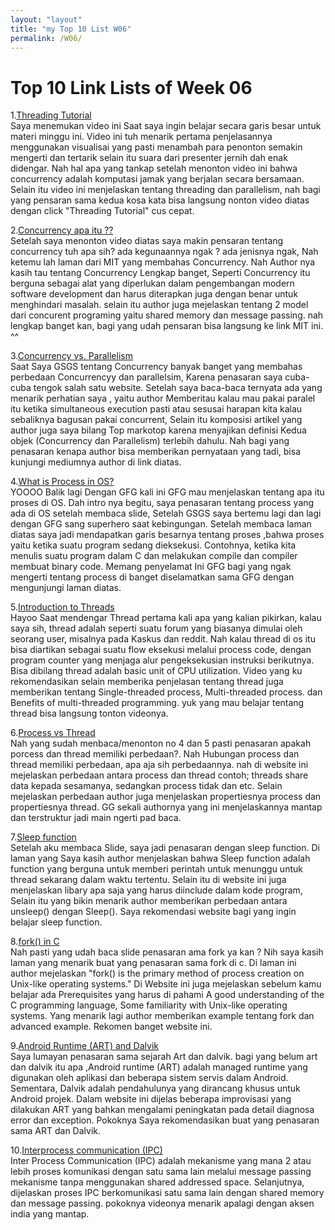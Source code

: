 ```yaml
---
layout: "layout"
title: "my Top 10 List W06"
permalink: /W06/
---
```


# Top 10 Link Lists of Week 06
 
   1.[Threading Tutorial](https://www.youtube.com/watch?v=olYdb0DdGtM)<br>
      Saya menemukan video ini Saat saya ingin belajar secara garis besar untuk materi minggu ini. Video ini tuh menarik pertama penjelasannya menggunakan visualisai yang pasti menambah para penonton
      semakin mengerti dan tertarik selain itu suara dari presenter jernih dah enak didengar. Nah hal apa yang tankap setelah menonton video ini bahwa concurrency adalah komputasi jamak yang berjalan secara bersamaan.
      Selain itu video ini menjelaskan tentang threading dan parallelism, nah bagi yang pensaran sama kedua kosa kata bisa langsung nonton video diatas dengan click "Threading Tutorial" cus cepat.

   2.[Concurrency apa itu ??](https://web.mit.edu/6.005/www/fa14/classes/17-concurrency/)<br>
     Setelah saya menonton video diatas saya makin pensaran tentang concurrency tuh apa sih? ada kegunaannya ngak ? ada jenisnya ngak, Nah ketemu lah laman dari MIT yang membahas Concurrency. Nah Author nya kasih tau tentang Concurrency
     Lengkap banget, Seperti Concurrency itu berguna sebagai alat yang diperlukan dalam pengembangan modern software development dan harus diterapkan juga dengan benar untuk menghindari masalah. selain itu author juga mejelaskan tentang 
     2 model dari concurent programing yaitu shared memory dan message passing. nah lengkap banget kan, bagi yang udah pensaran bisa langsung ke link MIT ini. ^^

   3.[Concurrency vs. Parallelism](https://medium.com/@itIsMadhavan/concurrency-vs-parallelism-a-brief-review-b337c8dac350)<br>
     Saat Saya GSGS tentang Concurrency banyak banget yang membahas perbedaan Concurrencyy dan parallelsim, Karena penasaran saya cuba-cuba tengok salah satu website. Setelah saya baca-baca ternyata ada yang menarik perhatian saya , yaitu author 
     Memberitau kalau mau pakai paralel itu ketika  simultaneous execution pasti atau sesusai harapan kita kalau sebaliknya bagusan pakai concurrent, Selain itu komposisi artikel yang author juga saya bilang Top markotop karena menyajikan definisi
     Kedua objek (Concurrency dan Parallelism) terlebih dahulu. Nah bagi yang penasaran kenapa author bisa memberikan pernyataan yang tadi, bisa kunjungi mediumnya author di link diatas.

   4.[What is Process in OS?](https://www.geeksforgeeks.org/introduction-of-process-management/)<br>
     YOOOO Balik lagi Dengan GFG kali ini GFG mau menjelaskan tentang apa itu proses di OS. Dah intro nya begitu, saya penasaran tentang process yang ada di OS setelah membaca slide, Setelah GSGS saya bertemu lagi dan lagi dengan GFG sang superhero saat kebingungan. 
     Setelah membaca laman diatas saya jadi mendapatkan garis besarnya tentang proses ,bahwa  proses yaitu ketika suatu program sedang dieksekusi. Contohnya, ketika kita menulis suatu program dalam C dan melakukan compile dan compiler membuat binary code. Memang penyelamat
     Ini GFG bagi yang ngak mengerti tentang process di banget diselamatkan sama GFG dengan mengunjungi laman diatas.

   5.[Introduction to Threads](https://www.youtube.com/watch?v=LOfGJcVnvAk)<br>
     Hayoo Saat mendengar Thread pertama kali apa yang kalian pikirkan, kalau saya sih, thread adalah seperti suatu forum yang biasanya dimulai oleh seorang user, misalnya pada Kaskus dan reddit. Nah kalau thread di os itu bisa diartikan sebagai suatu flow eksekusi melalui process code, 
     dengan program counter yang menjaga alur pengeksekusian instruksi berikutnya. Bisa dibilang thread adalah basic unit of CPU utilization. Video yang ku rekomendasikan selain memberika penjelasan tentang thread juga memberikan tentang Single-threaded process, Multi-threaded process.
     dan Benefits of multi-threaded programming. yuk yang mau belajar tentang thread bisa langsung tonton videonya.
 
   6.[Process vs Thread](https://www.guru99.com/difference-between-process-and-thread.html)<br>
     Nah yang sudah menbaca/menonton no 4 dan 5 pasti penasaran apakah porcess dan thread memiliki perbedaan?. Nah Hubungan  process dan thread memiliki perbedaan, apa aja sih perbedaannya. nah di website ini mejelaskan perbedaan antara process dan thread contoh; threads share data kepada sesamanya, sedangkan
     process tidak dan etc. Selain mejelaskan perbedaan author juga menjelaskan propertiesnya process dan propertiesnya thread. GG sekali authornya yang ini menjelaskannya mantap dan terstruktur jadi main ngerti pad baca.
   
   7.[Sleep function](https://www.poftut.com/what-is-sleep-function-and-how-to-use-it-in-c-program/)<br>
      Setelah aku membaca Slide, saya jadi penasaran dengan sleep function. Di laman yang Saya kasih author menjelaskan bahwa Sleep function adalah function yang berguna untuk memberi perintah untuk menunggu untuk thread sekarang dalam waktu tertentu.
      Selain itu di website ini juga menjelaskan libary apa saja yang harus diinclude dalam kode program, Selain itu yang bikin menarik author memberikan perbedaan antara unsleep() dengan Sleep(). Saya rekomendasi website bagi yang ingin belajar sleep 
      function.

   8.[fork() in C](https://www.section.io/engineering-education/fork-in-c-programming-language/)<br>
     Nah pasti yang udah baca slide penasaran ama fork ya kan ? Nih saya kasih laman yang menarik buat yang penasaran sama fork di c. Di laman ini author mejelaskan "fork() is the primary method of process creation on Unix-like operating systems."
     Di Website ini juga mejelaskan sebelum kamu belajar ada Prerequisites yang harus di pahami A good understanding of the C programming language, Some familiarity with Unix-like operating systems. Yang menarik lagi author memberikan example
     tentang fork dan advanced example. Rekomen banget website ini. 
     

   9.[Android Runtime (ART) and Dalvik](https://source.android.com/devices/tech/dalvik#Debugging_Imp)<br>
      Saya lumayan penasaran sama sejarah Art dan dalvik. bagi yang belum art dan dalvik itu apa ,Android runtime (ART) adalah managed runtime yang digunakan oleh aplikasi dan beberapa sistem servis dalam Android. Sementara, Dalvik adalah pendahulunya yang dirancang khusus untuk Android projek. 
      Dalam website ini dijelas beberapa improvisasi yang dilakukan ART yang bahkan mengalami peningkatan pada detail diagnosa error dan exception. Pokoknya Saya rekomendasikan buat yang penasaran sama ART dan Dalvik.

   10.[Interprocess communication (IPC)](https://www.youtube.com/watch?v=6T7UASMH6D8)<br>
       Inter Process Communication (IPC) adalah mekanisme yang mana  2 atau lebih proses komunikasi dengan satu sama lain melalui message passing mekanisme tanpa menggunakan shared addressed space.
       Selanjutnya, dijelaskan proses IPC berkomunikasi satu sama lain dengan shared memory dan message passing. pokoknya videonya menarik apalagi dengan aksen india yang mantap.



